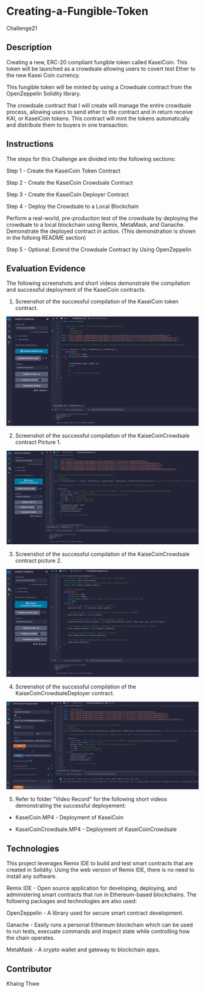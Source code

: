 # Creating-a-Fungible-Token

Challenge21

## Description

Creating a new, ERC-20 compliant fungible token called KaseiCoin. This token will be launched as a crowdsale allowing users to covert test Ether to the new Kasei Coin currency.

This fungible token  will be minted by using a Crowdsale contract from the OpenZeppelin Solidity library.

The crowdsale contract that I will create will manage the entire crowdsale process, allowing users to send ether to the contract and in return receive KAI, or KaseiCoin tokens. This contract will mint the tokens automatically and distribute them to buyers in one transaction.

## Instructions
The steps for this Challenge are divided into the following sections:

Step 1 - Create the KaseiCoin Token Contract

Step 2 - Create the KaseiCoin Crowdsale Contract

Step 3 - Create the KaseiCoin Deployer Contract

Step 4 - Deploy the Crowdsale to a Local Blockchain

Perform a real-world, pre-production test of the crowdsale by deploying the crowdsale to a local blockchain using Remix, MetaMask, and Ganache.
Demonstrate the deployed contract in action. (This demonstration is shown in the folloing README section)

Step 5 - Optional: Extend the Crowdsale Contract by Using OpenZeppelin

 

## Evaluation Evidence

The following screenshots and short videos demonstrate the compilation and successful deployment of the KaseiCoin contracts.

1. Screenshot of the successful compilation of the KaseiCoin token contract.

![alt text](https://github.com/Khaingz/Creating-a-Fungible-Token/blob/main/KaseiCoin%20complied%20screenshot.png)












2. Screenshot of the successful compilation of the KaiseCoinCrowdsale contract Picture 1.

![alt text](https://github.com/Khaingz/Creating-a-Fungible-Token/blob/main/KaseiCoinCrowdsale%20compiled%20screenshot%201.png)












3. Screenshot of the successful compilation of the KaiseCoinCrowdsale contract picture 2.

![alt text](https://github.com/Khaingz/Creating-a-Fungible-Token/blob/main/KaseiCoinCrowdsale%20compiled%20screenshot%202.png)












4. Screenshot of the successful compilation of the KaiseCoinCrowdsaleDeployer contract.

![alt text](https://github.com/Khaingz/Creating-a-Fungible-Token/blob/main/KaseiCoinCrowdsaleDeployer%20complied%20screenshot.png)









5. Refer to folder "Video Record" for the following short videos demonstrating the successful deployement:

- KaseiCoin.MP4 - Deployment of KaseiCoin

- KaseiCoinCrowdsale.MP4 - Deployment of KaseiCoinCrowdsale






## Technologies

This project leverages Remix IDE to build and test smart contracts that are created in Solidity. Using the web version of Remix IDE, there is no need to install any software.

Remix IDE - Open source application for developing, deploying, and administering smart contracts that run in Ethereum-based blockchains.
The following packages and technologies are also used:

OpenZeppelin - A library used for secure smart contract development.

Ganache - Easily runs a personal Ethereum blockchain which can be used to run tests, execuate commands and inspect state while controlling how the chain operates.

MetaMask - A crypto wallet and gateway to blockchain apps.

## Contributor

Khaing Thwe